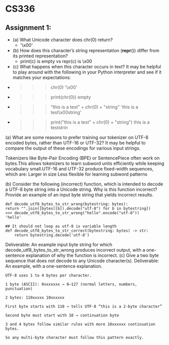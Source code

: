 # CS336

## Assignment 1:

 - (a) What Unicode character does chr(0) return?
   - '\x00'
 - (b) How does this character’s string representation (__repr__()) differ from its printed representation?
   - print(c) is empty vs repr(c) is \\x00
 - (c) What happens when this character occurs in text? It may be helpful to play around with the
following in your Python interpreter and see if it matches your expectations:
  - >>> chr(0) '\x00'
  - >>> print(chr(0)) empty
  - >>> "this is a test" + chr(0) + "string" 'this is a test\x00string'
  - >>> print("this is a test" + chr(0) + "string") this is a teststrin

(a) What are some reasons to prefer training our tokenizer on UTF-8 encoded bytes, rather than
UTF-16 or UTF-32? It may be helpful to compare the output of these encodings for various
input strings.

Tokenizers like Byte-Pair Encoding (BPE) or SentencePiece often work on bytes.This allows tokenizers to learn subword units efficiently while keeping vocabulary small.UTF-16 and UTF-32 produce fixed-width sequences, which are: Larger in size Less flexible for learning subword patterns


(b) Consider the following (incorrect) function, which is intended to decode a UTF-8 byte string into
a Unicode string. Why is this function incorrect? Provide an example of an input byte string
that yields incorrect results.
```
def decode_utf8_bytes_to_str_wrong(bytestring: bytes):
return "".join([bytes([b]).decode("utf-8") for b in bytestring])
>>> decode_utf8_bytes_to_str_wrong("hello".encode("utf-8"))
'hello'
```

```
## It should not loop as utf-8 is variable length
def decode_utf8_bytes_to_str_correct(bytestring: bytes) -> str:
    return bytestring.decode('utf-8')
```

Deliverable: An example input byte string for which decode_utf8_bytes_to_str_wrong produces incorrect output, with a one-sentence explanation of why the function is incorrect.
(c) Give a two byte sequence that does not decode to any Unicode character(s).
Deliverable: An example, with a one-sentence explanation.

```
UTF-8 uses 1 to 4 bytes per character.

1 byte (ASCII): 0xxxxxxx → 0–127 (normal letters, numbers, punctuation)

2 bytes: 110xxxxx 10xxxxxx

First byte starts with 110 → tells UTF-8 “this is a 2-byte character”

Second byte must start with 10 → continuation byte

3 and 4 bytes follow similar rules with more 10xxxxxx continuation bytes.

So any multi-byte character must follow this pattern exactly.
```
